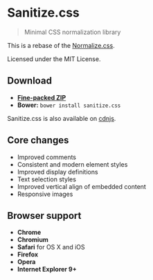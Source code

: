 # Sanitize.css

> Minimal CSS normalization library

This is a rebase of the
[Normalize.css](https://github.com/necolas/normalize.css).

Licensed under the MIT License.

## Download

* [**Fine-packed ZIP**](https://github.com/ZDroid/sanitize.css/archive/master.zip)
* **Bower:** `bower install sanitize.css`

Sanitize.css is also available on
[cdnjs](http://cdnjs.com/libraries/sanitize.css/).

## Core changes

* Improved comments
* Consistent and modern element styles
* Improved display definitions
* Text selection styles
* Improved vertical align of embedded content
* Responsive images

## Browser support

* **Chrome**
* **Chromium**
* **Safari** for OS X and iOS
* **Firefox**
* **Opera**
* **Internet Explorer 9+**